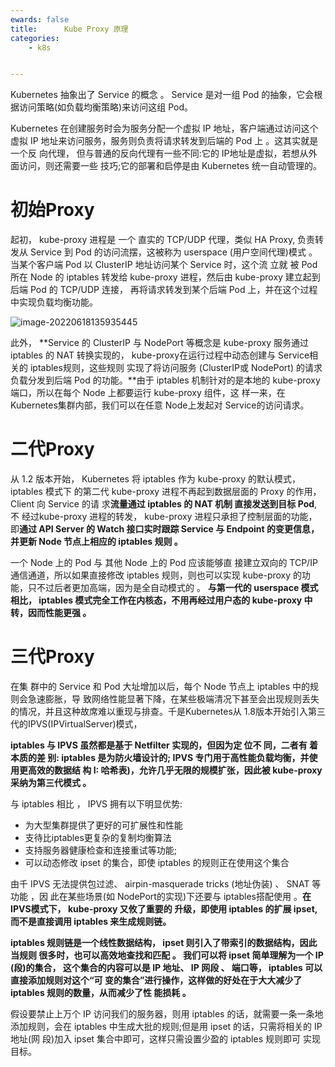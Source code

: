 ```yaml
---
ewards: false
title:      Kube Proxy 原理
categories:
    - k8s


---
```


Kubernetes 抽象出了 Service 的概念 。 Service 是对一组 Pod 的抽象，它会根据访问策略(如负载均衡策略)来访问这组 Pod。



Kubernetes 在创建服务时会为服务分配一个虚拟 IP 地址，客户端通过访问这个虚拟 IP 地址来访问服务，服务则负责将请求转发到后端的 Pod 上 。这其实就是一个反 向代理， 但与普通的反向代理有一些不同:它的 IP地址是虚拟，若想从外面访问，则还需要一些 技巧;它的部署和启停是由 Kubernetes 统一自动管理的。



# 初始Proxy

起初， kube-proxy 进程是 一个 直实的 TCP/UDP 代理，类似 HA Proxy, 负责转发从 Service 到 Pod 的访问流摆，这被称为 userspace (用户空间代理)模式 。 当某个客户端 Pod 以 ClusterIP 地址访问某个 Service 时，这个流 立就 被 Pod 所在 Node 的 iptables 转发给 kube-proxy 进程，然后由 kube-proxy 建立起到后端 Pod 的 TCP/UDP 连接， 再将请求转发到某个后端 Pod 上，并在这个过程中实现负载均衡功能。

![image-20220618135935445](https://cdn.jsdelivr.net/gh/631068264/img/e6c9d24egy1h3ccxc12i8j213u0tkwh5.jpg)

此外， **Service 的 ClusterIP 与 NodePort 等概念是 kube-proxy 服务通过 iptables 的 NAT 转换实现的， kube-proxy在运行过程中动态创建与 Service相关的 iptables规则，这些规则 实现了将访问服务 (ClusterIP或 NodePort) 的请求负载分发到后端 Pod 的功能。**由于 iptables 机制针对的是本地的 kube-proxy 端口，所以在每个 Node 上都要运行 kube-proxy 组件，这 样一来，在 Kubernetes集群内部，我们可以在任意 Node上发起对 Service的访问请求。 

# 二代Proxy

从 1.2 版本开始， Kubernetes 将 iptables 作为 kube-proxy 的默认模式， iptables 模式下 的第二代 kube-proxy 进程不再起到数据层面的 Proxy 的作用， Client 向 Service 的请 求**流量通过 iptables 的 NAT 机制 直接发送到目标 Pod**, 不 经过kube-proxy 进程的转发， kube-proxy 进程只承担了控制层面的功能，即**通过 API Server 的 Watch 接口实时跟踪 Service 与 Endpoint 的变更信息，并更新 Node 节点上相应的 iptables 规则 。**

一个 Node 上的 Pod 与 其他 Node 上的 Pod 应该能够直 接建立双向的 TCP/IP 通信通道，所以如果直接修改 iptables 规则，则也可以实现 kube-proxy 的功能，只不过后者更加高端，因为是全自动模式的 。 **与第一代的 userspace 模式相比， iptables 模式完全工作在内核态，不用再经过用户态的 kube-proxy 中转，因而性能更强 。**



# 三代Proxy

在集 群中的 Service 和 Pod 大址增加以后，每个 Node 节点上 iptables 中的规则会急速膨胀，导 致网络性能显著下降，在某些极端清况下甚至会出现规则丢失的情况，并且这种故席难以重现与排查。千是Kubernetes从 1.8版本开始引入第三代的IPVS(IPVirtualServer)模式，

**iptables 与 IPVS 虽然都是基于 Netfilter 实现的，但因为定 位不 同，二者有 着本质的差 别: iptables 是为防火墙设计的; IPVS 专门用于高性能负载均衡，并使用更高效的数据结 构 I: 哈希表)，允许几乎无限的规模扩张，因此被 kube-proxy 采纳为第三代模式 。**

与 iptables 相比 ， IPVS 拥有以下明显优势:

- 为大型集群提供了更好的可扩展性和性能
- 支待比iptables更复杂的复制均衡算法
- 支持服务器健康检查和连接重试等功能;
- 可以动态修改 ipset 的集合，即使 iptables 的规则正在使用这个集合 

由千 IPVS 无法提供包过滤、 airpin-masquerade tricks (地址伪装) 、 SNAT 等功能 ，因 此在某些场景(如 NodePort的实现)下还要与 iptables搭配使用 。**在 IPVS模式下， kube-proxy 又攸了重要的 升级，即使用 iptables 的扩展 ipset, 而不是直接调用 iptables 来生成规则链。**

**iptables 规则链是一个线性数据结构， ipset 则引入了带索引的数据结构，因此当规则 很多时，也可以高效地查找和匹配 。 我们可以将 ipset 简单理解为一个 IP (段)的集合， 这个集合的内容可以是 IP 地址、 IP 网段 、 端口等， iptables 可以直接添加规则对这个“可 变的集合”进行操作，这样做的好处在于大大减少了 iptables 规则的数量，从而减少了性 能损耗 。**

 假设要禁止上万个 IP 访问我们的服务器，则用 iptables 的话，就需要一条一条地 添加规则，会在 iptables 中生成大批的规则;但是用 ipset 的话，只需将相关的 IP 地址(网 段)加入 ipset 集合中即可，这样只需设置少盈的 iptables 规则即可 实现目标。
